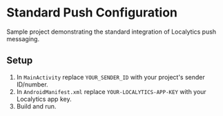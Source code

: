 # Standard Push Configuration

Sample project demonstrating the standard integration of Localytics push messaging.

## Setup

1. In `MainActivity` replace `YOUR_SENDER_ID` with your project's sender ID/number.
2. In `AndroidManifest.xml` replace `YOUR-LOCALYTICS-APP-KEY` with your Localytics app key.
3. Build and run.